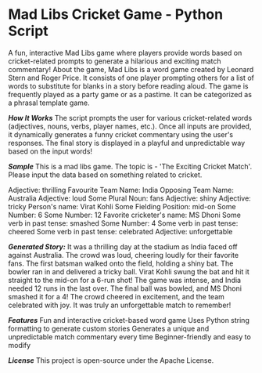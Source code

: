 # __Mad Libs Cricket Game - Python Script__
A fun, interactive Mad Libs game where players provide words based on cricket-related prompts to generate a hilarious and exciting match commentary! About the game, Mad Libs is a word game created by Leonard Stern and Roger Price. It consists of one player prompting others for a list of words to substitute for blanks in a story before reading aloud. The game is frequently played as a party game or as a pastime. It can be categorized as a phrasal template game.

***How It Works***
The script prompts the user for various cricket-related words (adjectives, nouns, verbs, player names, etc.).
Once all inputs are provided, it dynamically generates a funny cricket commentary using the user's responses.
The final story is displayed in a playful and unpredictable way based on the input words!

***Sample***
This is a mad libs game. The topic is - 'The Exciting Cricket Match'. 
Please input the data based on something related to cricket.

Adjective: thrilling
Favourite Team Name: India
Opposing Team Name: Australia
Adjective: loud
Some Plural Noun: fans
Adjective: shiny
Adjective: tricky
Person's name: Virat Kohli
Some Fielding Position: mid-on
Some Number: 6
Some Number: 12
Favorite cricketer's name: MS Dhoni
Some verb in past tense: smashed
Some Number: 4
Some verb in past tense: cheered
Some verb in past tense: celebrated
Adjective: unforgettable

***Generated Story:***
It was a thrilling day at the stadium as India faced off against Australia. 
The crowd was loud, cheering loudly for their favorite fans. 
The first batsman walked onto the field, holding a shiny bat. 
The bowler ran in and delivered a tricky ball. 
Virat Kohli swung the bat and hit it straight to the mid-on for a 6-run shot! 
The game was intense, and India needed 12 runs in the last over. 
The final ball was bowled, and MS Dhoni smashed it for a 4! 
The crowd cheered in excitement, and the team celebrated with joy. 
It was truly an unforgettable match to remember!


***Features***
Fun and interactive cricket-based word game
Uses Python string formatting to generate custom stories
Generates a unique and unpredictable match commentary every time
Beginner-friendly and easy to modify

***License***
This project is open-source under the  Apache License.